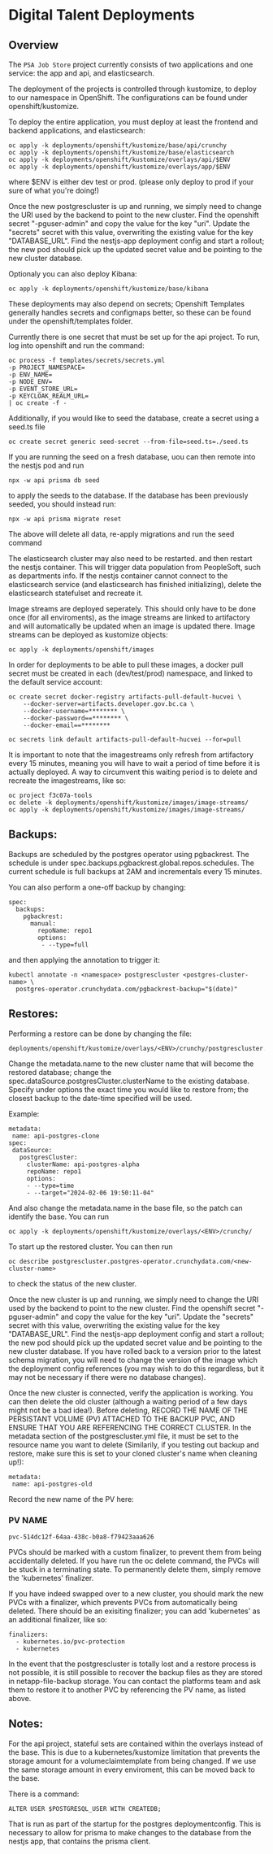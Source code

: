 # Digital Talent Deployments

## Overview

The `PSA Job Store` project currently consists of two applications and one service: the app and api, and elasticsearch.

The deployment of the projects is controlled through kustomize, to deploy to our namespace in OpenShift. The configurations can be found under openshift/kustomize.

To deploy the entire application, you must deploy at least the frontend and backend applications, and elasticsearch:

```
oc apply -k deployments/openshift/kustomize/base/api/crunchy
oc apply -k deployments/openshift/kustomize/base/elasticsearch
oc apply -k deployments/openshift/kustomize/overlays/api/$ENV
oc apply -k deployments/openshift/kustomize/overlays/app/$ENV
```

where $ENV is either dev test or prod. (please only deploy to prod if your sure of what you're doing!)

Once the new postgrescluster is up and running, we simply need to change the URI used by the backend to point to the new cluster. Find the openshift secret "<new-cluster-name>-pguser-admin" and copy the value for the key "uri". Update the "secrets" secret with this value, overwriting the existing value for the key "DATABASE_URL". Find the nestjs-app deployment config and start a rollout; the new pod should pick up the updated secret value and be pointing to the new cluster database.

Optionaly you can also deploy Kibana:

```
oc apply -k deployments/openshift/kustomize/base/kibana
```

These deployments may also depend on secrets; Openshift Templates generally handles secrets and configmaps better, so these can be found under the openshift/templates folder.

Currently there is one secret that must be set up for the api project. To run, log into openshift and run the command:

```
oc process -f templates/secrets/secrets.yml
-p PROJECT_NAMESPACE=
-p ENV_NAME=
-p NODE_ENV=
-p EVENT_STORE_URL=
-p KEYCLOAK_REALM_URL=
| oc create -f -
```

Additionally, if you would like to seed the database, create a secret using a seed.ts file

```
oc create secret generic seed-secret --from-file=seed.ts=./seed.ts
```

If you are running the seed on a fresh database, uou can then remote into the nestjs pod and run

```
npx -w api prisma db seed
```

to apply the seeds to the database. If the database has been previously seeded, you should instead run:

```
npx -w api prisma migrate reset
```

The above will delete all data, re-apply migrations and run the seed command

The elasticsearch cluster may also need to be restarted.
and then restart the nestjs container. This will trigger data population from PeopleSoft, such as departments info. If the nestjs container cannot connect to the elasticsearch service (and elasticsearch has finished initializing), delete the elasticsearch statefulset and recreate it.

Image streams are deployed seperately. This should only have to be done once (for all enviroments), as the image streams are linked to artifactory and will automatically be updated when an image is updated there. Image streams can be deployed as kustomize objects:

```
oc apply -k deployments/openshift/images
```

In order for deployments to be able to pull these images, a docker pull secret must be created in each (dev/test/prod) namespace, and linked to the default service account:

```
oc create secret docker-registry artifacts-pull-default-hucvei \
    --docker-server=artifacts.developer.gov.bc.ca \
    --docker-username=******** \
    --docker-password==******** \
    --docker-email==********

oc secrets link default artifacts-pull-default-hucvei --for=pull
```

It is important to note that the imagestreams only refresh from artifactory every 15 minutes, meaning you will have to wait a period of time before it is actually deployed. A way to circumvent this waiting period is to delete and recreate the imagestreams, like so:

```
oc project f3c07a-tools
oc delete -k deployments/openshift/kustomize/images/image-streams/
oc apply -k deployments/openshift/kustomize/images/image-streams/
```

## Backups:

Backups are scheduled by the postgres operator using pgbackrest. The schedule is under
spec.backups.pgbackrest.global.repos.schedules. The current schedule is full backups at 2AM and incrementals every 15 minutes.

You can also perform a one-off backup by changing:

```
spec:
  backups:
    pgbackrest:
      manual:
        repoName: repo1
        options:
         - --type=full
```

and then applying the annotation to trigger it:

```
kubectl annotate -n <namespace> postgrescluster <postgres-cluster-name> \
  postgres-operator.crunchydata.com/pgbackrest-backup="$(date)"
```

## Restores:

Performing a restore can be done by changing the file:

```
deployments/openshift/kustomize/overlays/<ENV>/crunchy/postgrescluster.yml
```

Change the metadata.name to the new cluster name that will become the restored database; change the spec.dataSource.postgresCluster.clusterName to the existing database. Specify under options the exact time you would like to restore from; the closest backup to the date-time specified will be used.

Example:

```
metadata:
 name: api-postgres-clone
spec:
 dataSource:
   postgresCluster:
     clusterName: api-postgres-alpha
     repoName: repo1
     options:
     - --type=time
     - --target="2024-02-06 19:50:11-04"
```

And also change the metadata.name in the base file, so the patch can identify the base. You can run

```
oc apply -k deployments/openshift/kustomize/overlays/<ENV>/crunchy/
```

To start up the restored cluster. You can then run

```
oc describe postgrescluster.postgres-operator.crunchydata.com/<new-cluster-name>
```

to check the status of the new cluster.

Once the new cluster is up and running, we simply need to change the URI used by the backend to point to the new cluster. Find the openshift secret "<new-cluster-name>-pguser-admin" and copy the value for the key "uri". Update the "secrets" secret with this value, overwriting the existing value for the key "DATABASE_URL". Find the nestjs-app deployment config and start a rollout; the new pod should pick up the updated secret value and be pointing to the new cluster database. If you have rolled back to a version prior to the latest schema migration, you will need to change the version of the image which the deployment config references (you may wish to do this regardless, but it may not be necessary if there were no database changes).

Once the new cluster is connected, verify the application is working. You can then delete the old cluster (although a waiting period of a few days might not be a bad idea!). Before deleting, RECORD THE NAME OF THE PERSISTANT VOLUME (PV) ATTACHED TO THE BACKUP PVC, AND ENSURE THAT YOU ARE REFERENCING THE CORRECT CLUSTER. In the metadata section of the postgrescluster.yml file, it must be set to the resource name you want to delete (Similarily, if you testing out backup and restore, make sure this is set to your cloned cluster's name when cleaning up!):

```
metadata:
 name: api-postgres-old
```

Record the new name of the PV here:

### PV NAME

```
pvc-514dc12f-64aa-438c-b0a8-f79423aaa626
```

PVCs should be marked with a custom finalizer, to prevent them from being accidentally deleted. If you have run the oc delete command, the PVCs will be stuck in a terminating state. To permanently delete them, simply remove the 'kubernetes' finalizer.

If you have indeed swapped over to a new cluster, you should mark the new PVCs with a finalizer, which prevents PVCs from automatically being deleted. There should be an exisiting finalizer; you can add 'kubernetes' as an additional finalizer, like so:

```
finalizers:
  - kubernetes.io/pvc-protection
  - kubernetes
```

In the event that the postgrescluster is totally lost and a restore process is not possible, it is still possible to recover the backup files as they are stored in netapp-file-backup storage. You can contact the platforms team and ask them to restore it to another PVC by referencing the PV name, as listed above.

## Notes:

For the api project, stateful sets are contained within the overlays instead of the base. This is due to a kubernetes/kustomize limitation that prevents the storage amount for a volumeclaimtemplate from being changed. If we use the same storage amount in every enviroment, this can be moved back to the base.

There is a command:

```
ALTER USER $POSTGRESQL_USER WITH CREATEDB;
```

That is run as part of the startup for the postgres deploymentconfig. This is necessary to allow for prisma to make changes to the database from the nestjs app, that contains the prisma client.
